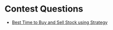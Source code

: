 # Contest Questions 
- [Best Time to Buy and Sell Stock using Strategy](https://leetcode.com/contest/weekly-contest-463/problems/best-time-to-buy-and-sell-stock-using-strategy/description/)
